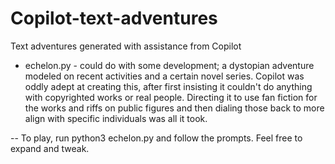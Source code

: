 # Copilot-text-adventures
 Text adventures generated with assistance from Copilot
 
- echelon.py - could do with some development; a dystopian adventure modeled on recent activities and a certain novel series.  Copilot was oddly adept at creating this, after first insisting it couldn't do anything with copyrighted works or real people.  Directing it to use fan fiction for the works and riffs on public figures and then dialing those back to more align with specific individuals was all it took.

-- To play, run python3 echelon.py and follow the prompts.  Feel free to expand and tweak.
